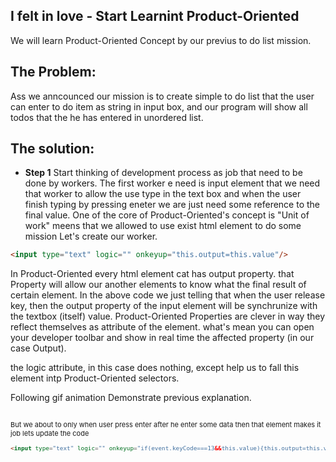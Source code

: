 ## I felt in love - Start Learnint Product-Oriented
We will learn Product-Oriented Concept by our previus to do list mission.
## The Problem:
Ass we anncounced our mission is to create simple to do list that the user can enter to do item as string in input box, and our program will show all todos that the he has entered in unordered list.
## The solution:
* **Step 1**
Start thinking of development process as job that need to be done by workers.
The first worker e need is input element that we need that worker to allow the use type in the text box  and when the user finish typing by pressing eneter we are just need some reference to the final value.
One of the core of Product-Oriented's concept is  "Unit of work" meens that we allowed to use exist html element to do some mission
Let's create our worker.
```html
<input type="text" logic="" onkeyup="this.output=this.value"/>
```
In Product-Oriented every html  element cat has output property. that Property will allow our another elements to know what the final result  of certain element. 
In the above code we just telling that when the user release key, then the output property of the input element will be synchrunize with the textbox (itself) value.
Product-Oriented Properties are clever in way they reflect themselves as attribute of the element. what's mean you can open your developer toolbar and  show in real time the affected property (in our case Output).

the logic attribute, in this case does nothing, except help us to fall this element intp Product-Oriented selectors.

Following gif animation Demonstrate previous explanation.

<a href="http://makeagif.com/gif/-VWAOvV" title=""><img src="http://i.makeagif.com/media/6-19-2017/VWAOvV.gif" alt=""></a><div style="font-size:11px;">
But we about to only when user press enter after he enter some data then that element makes it job lets update the code
```html
<input type="text" logic="" onkeyup="if(event.keyCode===13&&this.value){this.output=this.value}"/>
```



